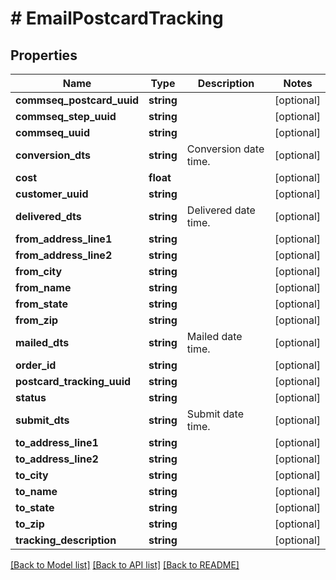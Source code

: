 # # EmailPostcardTracking

## Properties

Name | Type | Description | Notes
------------ | ------------- | ------------- | -------------
**commseq_postcard_uuid** | **string** |  | [optional]
**commseq_step_uuid** | **string** |  | [optional]
**commseq_uuid** | **string** |  | [optional]
**conversion_dts** | **string** | Conversion date time. | [optional]
**cost** | **float** |  | [optional]
**customer_uuid** | **string** |  | [optional]
**delivered_dts** | **string** | Delivered date time. | [optional]
**from_address_line1** | **string** |  | [optional]
**from_address_line2** | **string** |  | [optional]
**from_city** | **string** |  | [optional]
**from_name** | **string** |  | [optional]
**from_state** | **string** |  | [optional]
**from_zip** | **string** |  | [optional]
**mailed_dts** | **string** | Mailed date time. | [optional]
**order_id** | **string** |  | [optional]
**postcard_tracking_uuid** | **string** |  | [optional]
**status** | **string** |  | [optional]
**submit_dts** | **string** | Submit date time. | [optional]
**to_address_line1** | **string** |  | [optional]
**to_address_line2** | **string** |  | [optional]
**to_city** | **string** |  | [optional]
**to_name** | **string** |  | [optional]
**to_state** | **string** |  | [optional]
**to_zip** | **string** |  | [optional]
**tracking_description** | **string** |  | [optional]

[[Back to Model list]](../../README.md#models) [[Back to API list]](../../README.md#endpoints) [[Back to README]](../../README.md)
